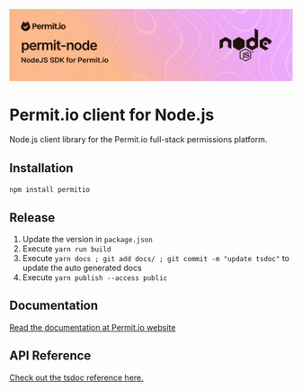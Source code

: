 ![Node.png](imgs/Node.png)

# Permit.io client for Node.js

Node.js client library for the Permit.io full-stack permissions platform.

## Installation

```
npm install permitio
```

## Release

1. Update the version in `package.json`
2. Execute `yarn run build`
3. Execute `yarn docs ; git add docs/ ; git commit -m "update tsdoc"` to update the auto generated docs
4. Execute `yarn publish --access public`

## Documentation

[Read the documentation at Permit.io website](https://docs.permit.io/sdk/nodejs/quickstart-nodejs#add-the-sdk-to-your-js-code)

## API Reference

[Check out the tsdoc reference here.](https://permitio.github.io/permit-node/classes/Permit.html)
